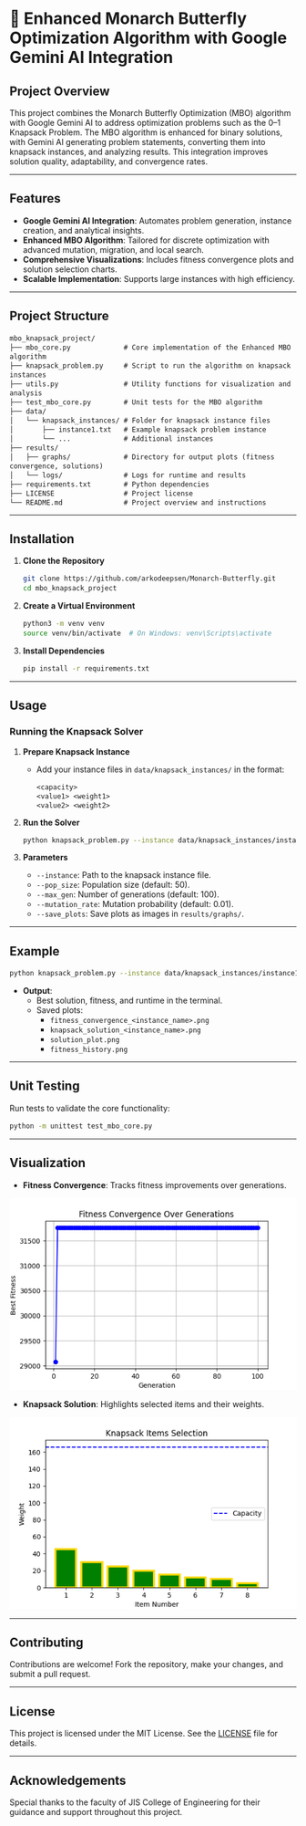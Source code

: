 # 🦋 Enhanced Monarch Butterfly Optimization Algorithm with Google Gemini AI Integration

## **Project Overview**
This project combines the Monarch Butterfly Optimization (MBO) algorithm with Google Gemini AI to address optimization problems such as the 0–1 Knapsack Problem. The MBO algorithm is enhanced for binary solutions, with Gemini AI generating problem statements, converting them into knapsack instances, and analyzing results. This integration improves solution quality, adaptability, and convergence rates.

---

## **Features**
- **Google Gemini AI Integration**: Automates problem generation, instance creation, and analytical insights.
- **Enhanced MBO Algorithm**: Tailored for discrete optimization with advanced mutation, migration, and local search.
- **Comprehensive Visualizations**: Includes fitness convergence plots and solution selection charts.
- **Scalable Implementation**: Supports large instances with high efficiency.

---

## **Project Structure**
```
mbo_knapsack_project/
├── mbo_core.py             # Core implementation of the Enhanced MBO algorithm
├── knapsack_problem.py     # Script to run the algorithm on knapsack instances
├── utils.py                # Utility functions for visualization and analysis
├── test_mbo_core.py        # Unit tests for the MBO algorithm
├── data/
│   └── knapsack_instances/ # Folder for knapsack instance files
│       ├── instance1.txt   # Example knapsack problem instance
│       └── ...             # Additional instances
├── results/
│   ├── graphs/             # Directory for output plots (fitness convergence, solutions)
│   └── logs/               # Logs for runtime and results
├── requirements.txt        # Python dependencies
├── LICENSE                 # Project license
└── README.md               # Project overview and instructions
```

---

## **Installation**
1. **Clone the Repository**
   ```bash
   git clone https://github.com/arkodeepsen/Monarch-Butterfly.git
   cd mbo_knapsack_project
   ```

2. **Create a Virtual Environment**
   ```bash
   python3 -m venv venv
   source venv/bin/activate  # On Windows: venv\Scripts\activate
   ```

3. **Install Dependencies**
   ```bash
   pip install -r requirements.txt
   ```

---

## **Usage**
### **Running the Knapsack Solver**
1. **Prepare Knapsack Instance**
   - Add your instance files in `data/knapsack_instances/` in the format:
     ```
     <capacity>
     <value1> <weight1>
     <value2> <weight2>
     ```

2. **Run the Solver**
   ```bash
   python knapsack_problem.py --instance data/knapsack_instances/instance1.txt --pop_size 50 --max_gen 100 --mutation_rate 0.05
   ```

3. **Parameters**
   - `--instance`: Path to the knapsack instance file.
   - `--pop_size`: Population size (default: 50).
   - `--max_gen`: Number of generations (default: 100).
   - `--mutation_rate`: Mutation probability (default: 0.01).
   - `--save_plots`: Save plots as images in `results/graphs/`.

---

## **Example**
```bash
python knapsack_problem.py --instance data/knapsack_instances/instance1.txt --pop_size 50 --max_gen 100 --mutation_rate 0.05 --save_plots
```
- **Output**:
  - Best solution, fitness, and runtime in the terminal.
  - Saved plots: 
    - `fitness_convergence_<instance_name>.png`
    - `knapsack_solution_<instance_name>.png`
    - `solution_plot.png`
    - `fitness_history.png`

---

## **Unit Testing**
Run tests to validate the core functionality:
```bash
python -m unittest test_mbo_core.py
```

---

## **Visualization**
- **Fitness Convergence**: Tracks fitness improvements over generations.

![Fitness History](fitness_history.png)

- **Knapsack Solution**: Highlights selected items and their weights.

![Solution Plot](solution_plot.png)

---

## **Contributing**
Contributions are welcome! Fork the repository, make your changes, and submit a pull request.

---

## **License**
This project is licensed under the MIT License. See the [LICENSE](LICENSE) file for details.

---

## **Acknowledgements**
Special thanks to the faculty of JIS College of Engineering for their guidance and support throughout this project.
